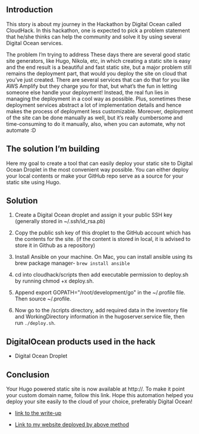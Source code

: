 ## Introduction
This story is about my journey in the Hackathon by Digital Ocean called CloudHack. In this hackathon, one is expected to pick a problem statement that he/she thinks can help the community and solve it by using several Digital Ocean services.

The problem I’m trying to address
These days there are several good static site generators, like Hugo, Nikola, etc, in which creating a static site is easy and the end result is a beautiful and fast static site, but a major problem still remains the deployment part, that would you deploy the site on cloud that you’ve just created. There are several services that can do that for you like AWS Amplify but they charge you for that, but what’s the fun in letting someone else handle your deployment! Instead, the real fun lies in managing the deployment in a cool way as possible. Plus, sometimes these deployment services abstract a lot of implementation details and hence makes the process of deployment less customizable. Moreover, deployment of the site can be done manually as well, but it’s really cumbersome and time-consuming to do it manually, also, when you can automate, why not automate :D

## The solution I’m building
Here my goal to create a tool that can easily deploy your static site to Digital Ocean Droplet in the most convenient way possible. You can either deploy your local contents or make your GitHub repo serve as a source for your static site using Hugo.

## Solution
1. Create a Digital Ocean droplet and assign it your public SSH key (generally stored in ~/.ssh/id_rsa.pb)  

2. Copy the public ssh key of this droplet to the GitHub account which has the contents for the site. (if the content is stored in local, it is advised to store it in Github as a repository)  

3. Install Ansible on your machine. On Mac, you can install ansible using its brew package manager- `brew install ansible`   

4. cd into cloudhack/scripts then add executable permission to deploy.sh by running chmod +x deploy.sh.  

5. Append export GOPATH="/root/development/go" in the ~/.profile file. Then source ~/.profile.  

6. Now go to the /scripts directory, add required data in the inventory file and WorkingDirectory information in the hugoserver.service file, then run `./deploy.sh`.  


## DigitalOcean products used in the hack
* Digital Ocean Droplet

## Conclusion
Your Hugo powered static site is now available at http://<ip-address>. To make it point your custom domain name, follow this link. Hope this automation helped you deploy your site easily to the cloud of your choice, preferably Digital Ocean!

* [link to the write-up](https://medium.com/@souvikhaldar/digital-ocean-cloudhack-deploy-static-site-to-do-droplet-easily-ec89e5136f8c)

* [Link to my website deployed by above method](http://68.183.86.2)